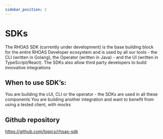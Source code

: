 ```yaml
---
sidebar_position: 2
---
```


# SDKs

The RHOAS SDK (currently under development) is the base building block for the entire RHOAS Developer ecosystem and is used by all our tools - the CLI (written in Golang), the Operator (written in Java) - and the UI (written in TypeScript/React). The SDKs also allow third party developers to build innovative integrations

## When to use SDK’s:

You are building the cUI, CLI or the operator - the SDKs are used in all these components
You are building another integration and want to benefit from using a tested client, with mocks

## Github repository

https://github.com/topics/rhoas-sdk


